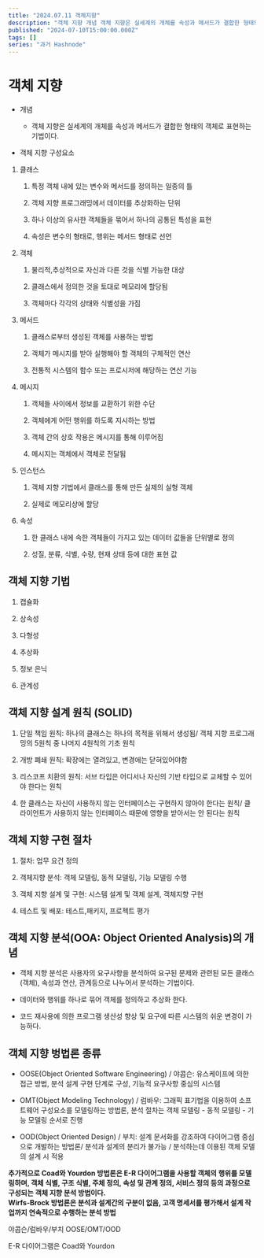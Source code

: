 ```yaml
---
title: "2024.07.11 객체지향"
description: "객체 지향 개념 객체 지향은 실세계의 개체를 속성과 메서드가 결합한 형태의 객체로 표현하는 기법이다. 객체 지향 구성요소 클래스 특정 객체 내에 있는 변수와 메서드를 정의하는 일종의 틀 객체 지향 프로그래밍에서 데이터를 추상화하는 단위 하나 이상의 유사한 객체들을 묶어서 하나의 공통된 특성을 표현 속성은 변수의 형태로, 행위는 메서드 형태로 선언 객체 물리적,추상적으로 자신과 다른 것을 식별 가능한 대상 클래스에서 ..."
published: "2024-07-10T15:00:00.000Z"
tags: []
series: "과거 Hashnode"
---
```


# 객체 지향

* 개념
    
    * 객체 지향은 실세계의 개체를 속성과 메서드가 결합한 형태의 객체로 표현하는 기법이다.
        
* 객체 지향 구성요소
    

1. 클래스
    
    1. 특정 객체 내에 있는 변수와 메서드를 정의하는 일종의 틀
        
    2. 객체 지향 프로그래밍에서 데이터를 추상화하는 단위
        
    3. 하나 이상의 유사한 객체들을 묶어서 하나의 공통된 특성을 표현
        
    4. 속성은 변수의 형태로, 행위는 메서드 형태로 선언
        
2. 객체
    
    1. 물리적,추상적으로 자신과 다른 것을 식별 가능한 대상
        
    2. 클래스에서 정의한 것을 토대로 메모리에 할당됨
        
    3. 객체마다 각각의 상태와 식별성을 가짐
        
3. 메서드
    
    1. 클래스로부터 생성된 객체를 사용하는 방법
        
    2. 객체가 메시지를 받아 실행해야 할 객체의 구체적인 연산
        
    3. 전통적 시스템의 함수 또는 프로시저에 해당하는 연산 기능
        
4. 메시지
    
    1. 객체들 사이에서 정보를 교환하기 위한 수단
        
    2. 객체에게 어떤 행위를 하도록 지시하는 방법
        
    3. 객체 간의 상호 작용은 메시지를 통해 이루어짐
        
    4. 메시지는 객체에서 객체로 전달됨
        
5. 인스턴스
    
    1. 객체 지향 기법에서 클래스를 통해 만든 실제의 실형 객체
        
    2. 실제로 메모리상에 할당
        
6. 속성
    
    1. 한 클래스 내에 속한 객체들이 가지고 있는 데이터 값들을 단위별로 정의
        
    2. 성질, 분류, 식별, 수량, 현재 상태 등에 대한 표현 값
        

## 객체 지향 기법

1. 캡슐화
    
2. 상속성
    
3. 다형성
    
4. 추상화
    
5. 정보 은닉
    
6. 관계성
    

## 객체 지향 설계 원칙 (SOLID)

1. 단일 책임 원칙: 하나의 클래스는 하나의 목적을 위해서 생성됨/ 객체 지향 프로그래밍의 5원칙 중 나머지 4원칙의 기초 원칙
    
2. 개방 폐쇄 원칙: 확장에는 열려있고, 변경에는 닫혀있어야함
    
3. 리스코프 치환의 원칙: 서브 타입은 어디서나 자신의 기반 타입으로 교체할 수 있어야 한다는 원칙
    
4. 한 클래스는 자신이 사용하지 않는 인터페이스는 구현하지 않아야 한다는 원칙/ 클라이언트가 사용하지 않는 인터페이스 때문에 영향을 받아서는 안 된다는 원칙
    

## 객체 지향 구현 절차

1. 절차: 업무 요건 정의
    
2. 객체지향 분석: 객체 모델링, 동적 모델링, 기능 모델링 수행
    
3. 객체 지향 설계 및 구현: 시스템 설계 및 객체 설계, 객체지향 구현
    
4. 테스트 및 배포: 테스트,패키지, 프로젝트 평가
    

## 객체 지향 분석(OOA: Object Oriented Analysis)의 개념

* 객체 지향 분석은 사용자의 요구사항을 분석하여 요구된 문제와 관련된 모든 클래스(객체), 속성과 연산, 관계등으로 나누어서 분석하는 기법이다.
    
* 데이터와 행위를 하나로 묶어 객체를 정의하고 추상화 한다.
    
* 코드 재사용에 의한 프로그램 생산성 향상 및 요구에 따른 시스템의 쉬운 변경이 가능하다.
    

## 객체 지향 벙법론 종류

* OOSE(Object Oriented Software Engineering) / 야콥슨: 유스케이프에 의한 접근 방법, 분석 설계 구현 단계로 구성, 기능적 요구사항 중심의 시스템
    
* OMT(Object Modeling Technology) / 럼바우: 그래픽 표기법을 이용하여 소프트웨어 구성요소를 모델링하는 방법론, 분석 절차는 객체 모델링 - 동적 모델링 - 기능 모델링 순서로 진행
    
* OOD(Object Oriented Design) / 부치: 설계 문서화를 강조하여 다이어그램 중심으로 개발하는 방법론/ 분석과 설계의 분리가 불가능 / 분석하는데 이용된 객체 모델의 설계 시 적용
    

**추가적으로 Coad와 Yourdon 방법론은 E-R 다이어그램을 사용할 객체의 행위를 모델링하며, 객체 식별, 구조 식별, 주체 정의, 속성 및 관계 정의, 서비스 정의 등의 과정으로 구성되는 객체 지향 분석 방법이다.**  
**Wirfs-Brock 방법론은 분석과 설계간의 구분이 없음, 고객 명세서를 평가해서 설계 작업까지 연속적으로 수행하는 분석 방법**

야콥슨/럼바우/부치 OOSE/OMT/OOD

E-R 다이어그램은 Coad와 Yourdon
